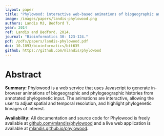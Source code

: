 ```yaml
---
layout: paper
title: "Phylowood: interactive web-based animations of biogeographic and phylogeographic histories"
image: /images/papers/landis-phylowood.png
authors: Landis MJ, Bedford T.
year: 2014
ref: Landis and Bedford. 2014.
journal: "Bioinformatics 30: 123-124."
pdf: /pdfs/papers/landis-phylowood.pdf
doi: 10.1093/bioinformatics/btt635
github: https://github.com/mlandis/phylowood
---
```


# Abstract

**Summary:** Phylowood is a web service that uses Javascript to generate in-browser animations of biogeographic and phylogeographic histories from annotated phylogenetic input. The animations are interactive, allowing the user to adjust spatial and temporal resolution, and highlight phylogenetic lineages of interest.

**Availability:** All documentation and source code for Phylowood is freely available at [github.com/mlandis/phylowood](https://github.com/mlandis/phylowood) and a live web application is available at [mlandis.github.io/phylowood](http://mlandis.github.io/phylowood).

